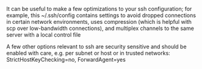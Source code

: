 It can be useful to make a few optimizations to your ssh configuration; for example, this ~/.ssh/config contains settings to avoid dropped connections in certain network environments, uses compression (which is helpful with scp over low-bandwidth connections), and multiplex channels to the same server with a local control file

A few other options relevant to ssh are security sensitive and should be enabled with care, e.g. per subnet or host or in trusted networks: StrictHostKeyChecking=no, ForwardAgent=yes
